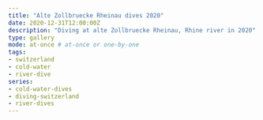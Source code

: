 ```yaml
---
title: "Alte Zollbruecke Rheinau dives 2020"
date: 2020-12-31T12:00:00Z
description: "Diving at alte Zollbruecke Rheinau, Rhine river in 2020"
type: gallery
mode: at-once # at-once or one-by-one
tags:
- switzerland
- cold-water
- river-dive
series:
- cold-water-dives
- diving-switzerland
- river-dives
---
```

